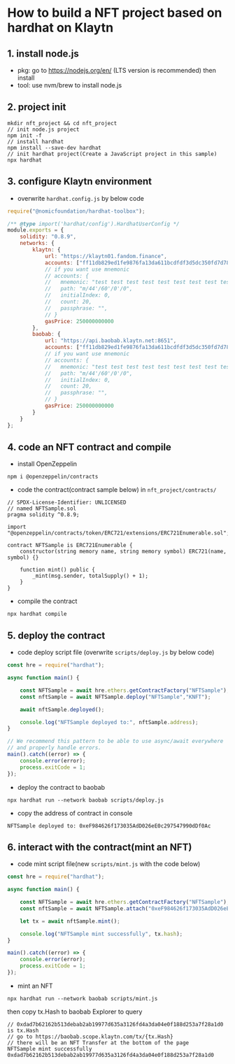 # How to build a NFT project based on hardhat on Klaytn

## 1. install node.js
- pkg: go to https://nodejs.org/en/ (LTS version is recommended) then install
- tool: use nvm/brew to install node.js

## 2. project init
```shell
mkdir nft_project && cd nft_project
// init node.js project
npm init -f
// install hardhat
npm install --save-dev hardhat
// init hardhat project(Create a JavaScript project in this sample)
npx hardhat
```

## 3. configure Klaytn environment
- overwrite `hardhat.config.js` by below code
```js
require("@nomicfoundation/hardhat-toolbox");

/** @type import('hardhat/config').HardhatUserConfig */
module.exports = {
    solidity: "0.8.9",
    networks: {
        klaytn: {
            url: "https://klaytn01.fandom.finance",
            accounts: ["ff11db829ed1fe9876fa13da611bcdfdf3d5dc350fd7d78b6401f132844d1462"],
            // if you want use mnemonic
            // accounts: {
            //   mnemonic: "test test test test test test test test test test test junk",
            //   path: "m/44'/60'/0'/0",
            //   initialIndex: 0,
            //   count: 20,
            //   passphrase: "",
            // }
            gasPrice: 250000000000
        },
        baobab: {
            url: "https://api.baobab.klaytn.net:8651",
            accounts: ["ff11db829ed1fe9876fa13da611bcdfdf3d5dc350fd7d78b6401f132844d1462"],
            // if you want use mnemonic
            // accounts: {
            //   mnemonic: "test test test test test test test test test test test junk",
            //   path: "m/44'/60'/0'/0",
            //   initialIndex: 0,
            //   count: 20,
            //   passphrase: "",
            // }
            gasPrice: 250000000000
        }
    }
};
```

## 4. code an NFT contract and compile
- install OpenZeppelin
```shell
npm i @openzeppelin/contracts
```

- code the contract(contract sample below) in `nft_project/contracts/`
```solidity
// SPDX-License-Identifier: UNLICENSED
// named NFTSample.sol
pragma solidity ^0.8.9;

import "@openzeppelin/contracts/token/ERC721/extensions/ERC721Enumerable.sol";

contract NFTSample is ERC721Enumerable {
    constructor(string memory name, string memory symbol) ERC721(name, symbol) {}

    function mint() public {
        _mint(msg.sender, totalSupply() + 1);
    }
}
```

- compile the contract
```shell
npx hardhat compile
```

## 5. deploy the contract
- code deploy script file (overwrite `scripts/deploy.js` by below code)
```js
const hre = require("hardhat");

async function main() {

    const NFTSample = await hre.ethers.getContractFactory("NFTSample");
    const nftSample = await NFTSample.deploy("NFTSample","KNFT");

    await nftSample.deployed();

    console.log("NFTSample deployed to:", nftSample.address);
}

// We recommend this pattern to be able to use async/await everywhere
// and properly handle errors.
main().catch((error) => {
    console.error(error);
    process.exitCode = 1;
});
```

- deploy the contract to baobab
```shell
npx hardhat run --network baobab scripts/deploy.js
```
- copy the address of contract in console
```
NFTSample deployed to: 0xeF984626f173035AdD026eE0c297547990dDf0Ac
```

## 6. interact with the contract(mint an NFT)
- code mint script file(new `scripts/mint.js` with the code below)
```js
const hre = require("hardhat");

async function main() {

    const NFTSample = await hre.ethers.getContractFactory("NFTSample");
    const nftSample = await NFTSample.attach("0xeF984626f173035AdD026eE0c297547990dDf0Ac")

    let tx = await nftSample.mint();

    console.log("NFTSample mint successfully", tx.hash);
}

main().catch((error) => {
    console.error(error);
    process.exitCode = 1;
});
```

- mint an NFT
```shell
npx hardhat run --network baobab scripts/mint.js
```
then copy tx.Hash to baobab Explorer to query
```
// 0xdad7b62162b513debab2ab19977d635a3126fd4a3da04e0f188d253a7f28a1d0 is tx.Hash
// go to https://baobab.scope.klaytn.com/tx/{tx.Hash}
// there will be an NFT Transfer at the bottom of the page
NFTSample mint successfully 0xdad7b62162b513debab2ab19977d635a3126fd4a3da04e0f188d253a7f28a1d0
```